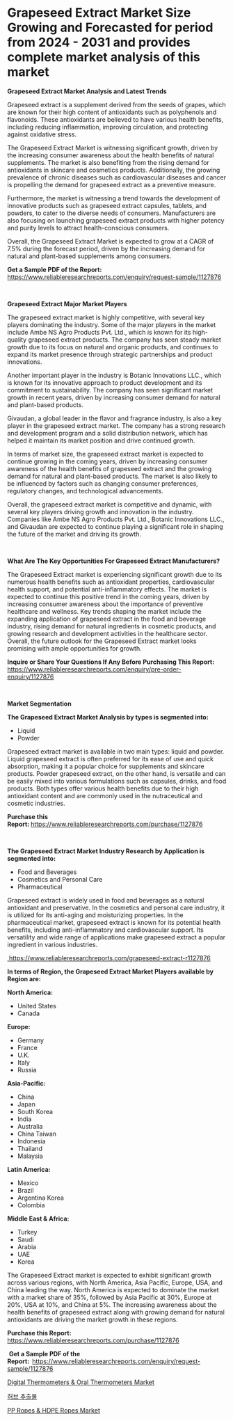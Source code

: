 <p><h1>Grapeseed Extract Market Size Growing and Forecasted for period from 2024 - 2031 and provides complete market analysis of this market</h1></p><p><strong>Grapeseed Extract Market Analysis and Latest Trends</strong></p>
<p><p>Grapeseed extract is a supplement derived from the seeds of grapes, which are known for their high content of antioxidants such as polyphenols and flavonoids. These antioxidants are believed to have various health benefits, including reducing inflammation, improving circulation, and protecting against oxidative stress.</p><p>The Grapeseed Extract Market is witnessing significant growth, driven by the increasing consumer awareness about the health benefits of natural supplements. The market is also benefiting from the rising demand for antioxidants in skincare and cosmetics products. Additionally, the growing prevalence of chronic diseases such as cardiovascular diseases and cancer is propelling the demand for grapeseed extract as a preventive measure.</p><p>Furthermore, the market is witnessing a trend towards the development of innovative products such as grapeseed extract capsules, tablets, and powders, to cater to the diverse needs of consumers. Manufacturers are also focusing on launching grapeseed extract products with higher potency and purity levels to attract health-conscious consumers.</p><p>Overall, the Grapeseed Extract Market is expected to grow at a CAGR of 7.5% during the forecast period, driven by the increasing demand for natural and plant-based supplements among consumers.</p></p>
<p><strong>Get a Sample PDF of the Report:&nbsp;</strong> <a href="https://www.reliableresearchreports.com/enquiry/request-sample/1127876">https://www.reliableresearchreports.com/enquiry/request-sample/1127876</a></p>
<p>&nbsp;</p>
<p><strong>Grapeseed Extract Major Market Players</strong></p>
<p><p>The grapeseed extract market is highly competitive, with several key players dominating the industry. Some of the major players in the market include Ambe NS Agro Products Pvt. Ltd., which is known for its high-quality grapeseed extract products. The company has seen steady market growth due to its focus on natural and organic products, and continues to expand its market presence through strategic partnerships and product innovations.</p><p>Another important player in the industry is Botanic Innovations LLC., which is known for its innovative approach to product development and its commitment to sustainability. The company has seen significant market growth in recent years, driven by increasing consumer demand for natural and plant-based products.</p><p>Givaudan, a global leader in the flavor and fragrance industry, is also a key player in the grapeseed extract market. The company has a strong research and development program and a solid distribution network, which has helped it maintain its market position and drive continued growth.</p><p>In terms of market size, the grapeseed extract market is expected to continue growing in the coming years, driven by increasing consumer awareness of the health benefits of grapeseed extract and the growing demand for natural and plant-based products. The market is also likely to be influenced by factors such as changing consumer preferences, regulatory changes, and technological advancements.</p><p>Overall, the grapeseed extract market is competitive and dynamic, with several key players driving growth and innovation in the industry. Companies like Ambe NS Agro Products Pvt. Ltd., Botanic Innovations LLC., and Givaudan are expected to continue playing a significant role in shaping the future of the market and driving its growth.</p></p>
<p>&nbsp;</p>
<p><strong>What Are The Key Opportunities For Grapeseed Extract Manufacturers?</strong></p>
<p><p>The Grapeseed Extract market is experiencing significant growth due to its numerous health benefits such as antioxidant properties, cardiovascular health support, and potential anti-inflammatory effects. The market is expected to continue this positive trend in the coming years, driven by increasing consumer awareness about the importance of preventive healthcare and wellness. Key trends shaping the market include the expanding application of grapeseed extract in the food and beverage industry, rising demand for natural ingredients in cosmetic products, and growing research and development activities in the healthcare sector. Overall, the future outlook for the Grapeseed Extract market looks promising with ample opportunities for growth.</p></p>
<p><strong>Inquire or Share Your Questions If Any Before Purchasing This Report:</strong> <a href="https://www.reliableresearchreports.com/enquiry/pre-order-enquiry/1127876">https://www.reliableresearchreports.com/enquiry/pre-order-enquiry/1127876</a></p>
<p>&nbsp;</p>
<p><strong>Market Segmentation</strong></p>
<p><strong>The Grapeseed Extract Market Analysis by types is segmented into:</strong></p>
<p><ul><li>Liquid</li><li>Powder</li></ul></p>
<p><p>Grapeseed extract market is available in two main types: liquid and powder. Liquid grapeseed extract is often preferred for its ease of use and quick absorption, making it a popular choice for supplements and skincare products. Powder grapeseed extract, on the other hand, is versatile and can be easily mixed into various formulations such as capsules, drinks, and food products. Both types offer various health benefits due to their high antioxidant content and are commonly used in the nutraceutical and cosmetic industries.</p></p>
<p><strong>Purchase this Report:&nbsp;</strong><a href="https://www.reliableresearchreports.com/purchase/1127876">https://www.reliableresearchreports.com/purchase/1127876</a></p>
<p>&nbsp;</p>
<p><strong>The Grapeseed Extract Market Industry Research by Application is segmented into:</strong></p>
<p><ul><li>Food and Beverages</li><li>Cosmetics and Personal Care</li><li>Pharmaceutical</li></ul></p>
<p><p>Grapeseed extract is widely used in food and beverages as a natural antioxidant and preservative. In the cosmetics and personal care industry, it is utilized for its anti-aging and moisturizing properties. In the pharmaceutical market, grapeseed extract is known for its potential health benefits, including anti-inflammatory and cardiovascular support. Its versatility and wide range of applications make grapeseed extract a popular ingredient in various industries.</p></p>
<p><a href="https://www.reliableresearchreports.com/grapeseed-extract-r1127876">&nbsp;https://www.reliableresearchreports.com/grapeseed-extract-r1127876</a></p>
<p><strong>In terms of Region, the Grapeseed Extract Market Players available by Region are:</strong></p>
<p>
    <p> <strong> North America: </strong>
        <ul>
            <li>United States</li>
            <li>Canada</li>
        </ul>
        </p> 
    <p> <strong> Europe: </strong>
        <ul>
            <li>Germany</li>
            <li>France</li>
            <li>U.K.</li>
            <li>Italy</li>
            <li>Russia</li>
        </ul>
        </p> 
    <p> <strong> Asia-Pacific: </strong>
        <ul>
            <li>China</li>
            <li>Japan</li>
            <li>South Korea</li>
            <li>India</li>
            <li>Australia</li>
            <li>China Taiwan</li>
            <li>Indonesia</li>
            <li>Thailand</li>
            <li>Malaysia</li>
        </ul>
        </p> 
    <p> <strong> Latin America: </strong>
        <ul>
            <li>Mexico</li>
            <li>Brazil</li>
            <li>Argentina Korea</li>
            <li>Colombia</li>
        </ul>
        </p> 
    <p> <strong> Middle East & Africa: </strong>
        <ul>
            <li>Turkey</li>
            <li>Saudi</li>
            <li>Arabia</li>
            <li>UAE</li>
            <li>Korea</li>
        </ul>
    </p>
    </p>
<p><p>The Grapeseed Extract market is expected to exhibit significant growth across various regions, with North America, Asia Pacific, Europe, USA, and China leading the way. North America is expected to dominate the market with a market share of 35%, followed by Asia Pacific at 30%, Europe at 20%, USA at 10%, and China at 5%. The increasing awareness about the health benefits of grapeseed extract along with growing demand for natural antioxidants are driving the market growth in these regions.</p></p>
<p><strong>Purchase this Report: </strong><a href="https://www.reliableresearchreports.com/purchase/1127876">https://www.reliableresearchreports.com/purchase/1127876</a></p>
<p>&nbsp;<strong>Get a Sample PDF of the Report:&nbsp;&nbsp;</strong><a href="https://www.reliableresearchreports.com/enquiry/request-sample/1127876">https://www.reliableresearchreports.com/enquiry/request-sample/1127876</a></p>
<p><strong></strong></p>
<p><p><a href="https://www.linkedin.com/pulse/digital-thermometers-amp-oral-market-key-successful-business-5k8xe">Digital Thermometers & Oral Thermometers Market</a></p><p><a href="https://github.com/RonSpencer61/Market-Research-Report-List-1/blob/main/297768451896.md">허브 추출물</a></p><p><a href="https://www.linkedin.com/pulse/insights-pp-ropes-amp-hdpe-market-size-analysing-share-trends-xehie?trackingId=P0bizVE6HrWnL06GhC2W6Q%3D%3D">PP Ropes & HDPE Ropes Market</a></p></p>